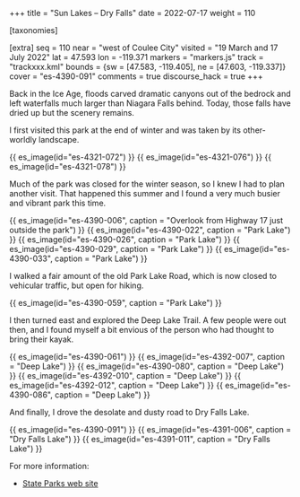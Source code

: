 +++
title = "Sun Lakes – Dry Falls"
date = 2022-07-17
weight = 110

[taxonomies]

[extra]
seq = 110
near = "west of Coulee City"
visited = "19 March and 17 July 2022"
lat = 47.593
lon = -119.371
markers = "markers.js"
track = "trackxxx.kml"
bounds = {sw = [47.583, -119.405], ne = [47.603, -119.337]}
cover = "es-4390-091"
comments = true
discourse_hack = true
+++

Back in the Ice Age, floods carved dramatic canyons out of the bedrock and left waterfalls much larger than Niagara Falls behind. Today, those falls have dried up but the scenery remains.

<!-- more -->

I first visited this park at the end of winter and was taken by its other-worldly landscape.

{{ es_image(id="es-4321-072") }}
{{ es_image(id="es-4321-076") }}
{{ es_image(id="es-4321-078") }}

Much of the park was closed for the winter season, so I knew I had to plan another visit. That happened this summer and I found a very much busier and vibrant park this time.

{{ es_image(id="es-4390-006", caption = "Overlook from Highway 17 just outside the park") }}
{{ es_image(id="es-4390-022", caption = "Park Lake") }}
{{ es_image(id="es-4390-026", caption = "Park Lake") }}
{{ es_image(id="es-4390-029", caption = "Park Lake") }}
{{ es_image(id="es-4390-033", caption = "Park Lake") }}

I walked a fair amount of the old Park Lake Road, which is now closed to vehicular traffic, but open for hiking.

{{ es_image(id="es-4390-059", caption = "Park Lake") }}

I then turned east and explored the Deep Lake Trail. A few people were out then, and I found myself a bit envious of the person who had thought to bring their kayak.

{{ es_image(id="es-4390-061") }}
{{ es_image(id="es-4392-007", caption = "Deep Lake") }}
{{ es_image(id="es-4390-080", caption = "Deep Lake") }}
{{ es_image(id="es-4392-010", caption = "Deep Lake") }}
{{ es_image(id="es-4392-012", caption = "Deep Lake") }}
{{ es_image(id="es-4390-086", caption = "Deep Lake") }}

And finally, I drove the desolate and dusty road to Dry Falls Lake.

{{ es_image(id="es-4390-091") }}
{{ es_image(id="es-4391-006", caption = "Dry Falls Lake") }}
{{ es_image(id="es-4391-011", caption = "Dry Falls Lake") }}

For more information:

* [State Parks web site](https://www.parks.wa.gov/298/Sun-Lakes-Dry-Falls)
